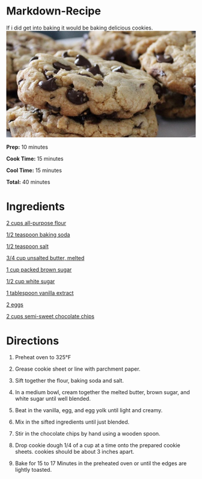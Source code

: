 # Markdown-Recipe
 If i did get into baking it would be baking delicious cookies.
![Cookies](./cookies.jpg)

**Prep:** 10 minutes

**Cook Time:** 15 minutes

**Cool Time:** 15 minutes

**Total:** 40 minutes

# Ingredients

[2 cups all-purpose flour](https://www.walmart.com/ip/2-Pack-Gold-Medal-All-Purpose-Flour-10-Lb/963877437?wmlspartner=wlpa&selectedSellerId=0&adid=22222222227000000000&wl0=&wl1=g&wl2=c&wl3=42423897272&wl4=aud-566049426705:pla-51320962143&wl5=9002030&wl6=&wl7=&wl8=&wl9=pla&wl10=8175035&wl11=online&wl12=963877437&veh=sem&gclid=Cj0KCQjw5rbsBRCFARIsAGEYRwfvZSTX-qibaXHuxRZrOHJWjFyXYNyY8c3X29pcSF7cli54_FKJfHsaAvrEEALw_wcB)

[1/2 teaspoon baking soda](https://www.amazon.com/Arm-Hammer-Pure-Baking-Soda/dp/B00I549P1I/ref=lp_6492289011_1_1_s_it?s=grocery&ie=UTF8&qid=1569589840&sr=1-1-spons&psc=1&spLa=ZW5jcnlwdGVkUXVhbGlmaWVyPUExNkxOQjJGRkZXM0I2JmVuY3J5cHRlZElkPUEwODUwNjU3MzdOOE1OWkVFR0k5USZlbmNyeXB0ZWRBZElkPUEwMDQ4MzA5MkVZN0tOUjBXMzk2OCZ3aWRnZXROYW1lPXNwX2F0Zl9icm93c2UmYWN0aW9uPWNsaWNrUmVkaXJlY3QmZG9Ob3RMb2dDbGljaz10cnVl)

[1/2 teaspoon salt](https://www.instacart.com/shopping/products/16290433-diamond-crystal-kosher-diamond-crystal-kosher-salt-3-lb?rid=360&utm_source=instacart_google&utm_medium=sem_shopping&utm_campaign=ad_demand_prospecting_shopping&ko_click_id=Cj0KCQjw5rbsBRCFARIsAGEYRwen6NW7aOHSd-6T9TxPA3d7Z1LCPoyshyiPWcDv5iL3ZLMnbSd2StwaAqddEALw_wcB&utm_source=instacart_google&utm_medium=paid_search_nonbrand&utm_campaign=ad_demand_shopping_food_ma_boston_newengen?ko_click_id=Cj0KCQjw5rbsBRCFARIsAGEYRwen6NW7aOHSd-6T9TxPA3d7Z1LCPoyshyiPWcDv5iL3ZLMnbSd2StwaAqddEALw_wcB&utm_medium=paid_search&utm_source=instacart_google&utm_campaign=ad_demand_prospecting&utm_term=&gclid=Cj0KCQjw5rbsBRCFARIsAGEYRwen6NW7aOHSd-6T9TxPA3d7Z1LCPoyshyiPWcDv5iL3ZLMnbSd2StwaAqddEALw_wcB)

[3/4 cup unsalted butter, melted](https://www.amazon.com/Land-Lakes-stick-Unsalted-Butter/dp/B07NVY92SP/ref=sr_1_6?keywords=land+o+lakes+unsalted+butter&qid=1569590061&sr=8-6)

[1 cup packed brown sugar](https://www.amazon.com/Domino-Dark-Brown-Sugar-Lb/dp/B007FA1EBW)

[1/2 cup white sugar](https://www.amazon.com/DOMINO-GRANULATED-PURE-WHITE-SUGAR/dp/B00A5U708A?ref_=fsclp_pl_dp_4)

[1 tablespoon vanilla extract](https://www.amazon.com/McCormick-Natural-Vanilla-Extract-Gluten-Free/dp/B005MIWPGC?ref_=fsclp_pl_dp_1)

[2 eggs](https://www.amazon.com/Amazon-Brand-Happy-Belly-Cage-Free/dp/B01769TAYO/ref=zg_bs_6520434011_2?_encoding=UTF8&psc=1&refRID=0JWA4RNHY786ZSQWM86S)

[2 cups semi-sweet chocolate chips](https://www.amazon.com/Nestle-Chocolate-Semi-Sweet-Morsels-oz/dp/B001C1MCHK)

# Directions
1. Preheat oven to 325°F

2. Grease cookie sheet or line with parchment paper.

3. Sift together the flour, baking soda and salt.

4. In a medium bowl, cream together the melted butter, brown sugar, and white sugar until well blended.

5. Beat in the vanilla, egg, and egg yolk until light and creamy.

6. Mix in the sifted ingredients until just blended.

7. Stir in the chocolate chips by hand using a wooden spoon.

8. Drop cookie dough 1/4 of a cup at a time onto the prepared cookie sheets. cookies should be about 3 inches apart.

9. Bake for 15 to 17 Minutes in the preheated oven or until the edges are lightly toasted.

